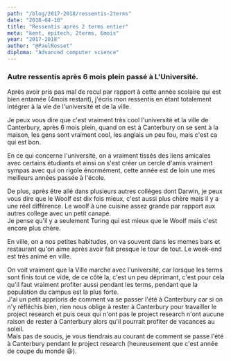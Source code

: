 ```yaml
---
path: "/blog/2017-2018/ressentis-2terms"
date: "2018-04-10"
title: "Ressentis après 2 terms entier"
meta: "kent, epitech, 2terms, 6mois"
year: "2017-2018"
author: "@PaulRosset"
diploma: "Advanced computer science"
---
```


### Autre ressentis après 6 mois plein passé à L'Université.

Après avoir pris pas mal de recul par rapport à cette année scolaire qui est bien entamée (4mois restant), j'écris mon ressentis en étant totalement intégrer à la vie de l'université et de la ville.

Je peux vous dire que c'est vraiment très cool l'université et la ville de Canterbury, après 6 mois plein, quand on est à Canterbury on se sent à la maison, les gens sont vraiment cool, les anglais un peu fou, mais c'est ca qui est bon.

En ce qui concerne l'université, on a vraiment tissés des liens amicales avec certains étudiants et ainsi on s'est créer un cercle d'amis vraiment sympas avec qui on rigole énormément, cette année est de loin une mes meilleurs années passée à l'école.

De plus, après être allé dans plusieurs autres collèges dont Darwin, je peux vous dire que le Woolf est dix fois mieux, c'est aussi plus chère mais il y a une réel différence. Le woolf à une cuisine assez grande par rapport aux autres college avec un petit canapé.  
Je pense qu'il y a seulement Turing qui est mieux que le Woolf mais c'est encore plus chère.

En ville, on a nos petites habitudes, on va souvent dans les memes bars et restaurant qu'on aime après avoir fait presque le tour de tout. Le week-end est très animé en ville.

On voit vraiment que la Ville marche avec l'université, car lorsque les terms sont finis tout ce vide, de ce côté la, c'est un peu déprimant, c'est pour cela qu'il faut vraiment profiter aussi pendant les terms, pendant que la population du campus est la plus forte.  
J'ai un petit apprioris de comment va se passer l'été à Canterbury car si on n'y réfléchis bien, rien nous oblige à rester à Canterbury pour travailler le project research et puis ceux qui n'ont pas le project research n'ont aucune raison de rester à Canterbury alors qu'il pourrait profiter de vacances au soleil.  
Mais pas de soucis, je vous tiendrais au courant de comment se passe l'été à Canterbury pendant le project research (heureusement que c'est année de coupe du monde 😆).
